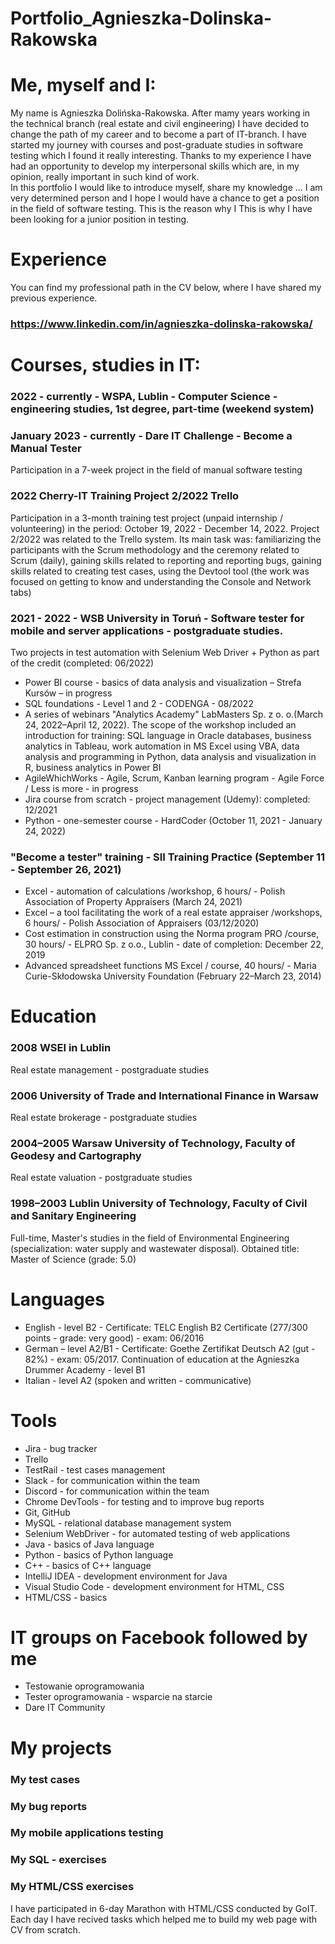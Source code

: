 # Portfolio_Agnieszka-Dolinska-Rakowska
# Me, myself and I:
My name is Agnieszka Dolińska-Rakowska. After mamy years working in the technical branch (real estate and civil engineering) I have decided to change the path of my career and to become a part of IT-branch. I have started my journey with courses and post-graduate studies in software testing which I found it really interesting. Thanks to my experience I have had an opportunity to develop my interpersonal skills which are, in my opinion, really important in such kind of work.  
In this portfolio I would like to introduce myself, share my knowledge ... 
I am very determined person and I hope I would have a chance to get a position in the field of software testing. 
This is the reason why I This is why I have been looking for a junior position in testing.

# Experience
You can find my professional path in the CV below, where I have shared my previous experience.
### https://www.linkedin.com/in/agnieszka-dolinska-rakowska/

# Courses, studies in IT:
### 2022 - currently - WSPA, Lublin - Computer Science - engineering studies, 1st degree, part-time (weekend system)
### January 2023 - currently - Dare IT Challenge - Become a Manual Tester 
Participation in a 7-week project in the field of manual software testing
### 2022 Cherry-IT Training Project 2/2022 Trello
Participation in a 3-month training test project (unpaid internship / volunteering) in the period: October 19, 2022 - December 14, 2022. Project 2/2022 was related to the Trello system. Its main task was: familiarizing the participants with the Scrum methodology and the ceremony related to Scrum (daily), gaining skills related to reporting and reporting bugs, gaining skills related to creating test cases, using the Devtool tool (the work was focused on getting to know and understanding the Console and Network tabs)
### 2021 - 2022 - WSB University in Toruń - Software tester for mobile and server applications - postgraduate studies. 
Two projects in test automation with Selenium Web Driver + Python as part of the credit (completed: 06/2022)
- Power BI course - basics of data analysis and visualization – Strefa Kursów – in progress
- SQL foundations - Level 1 and 2 - CODENGA - 08/2022
- A series of webinars "Analytics Academy" LabMasters Sp. z o. o.(March 24, 2022–April 12, 2022). The scope of the workshop included an introduction for training: SQL language in Oracle databases, business analytics in Tableau, work automation in MS Excel using VBA, data analysis and programming in Python, data analysis and visualization in R, business analytics in Power BI
- AgileWhichWorks - Agile, Scrum, Kanban learning program - Agile Force / Less is more - in progress
- Jira course from scratch - project management (Udemy): completed: 12/2021
- Python - one-semester course - HardCoder (October 11, 2021 - January 24, 2022)
### "Become a tester" training - SII Training Practice (September 11 - September 26, 2021)
- Excel - automation of calculations /workshop, 6 hours/ - Polish Association of Property Appraisers (March 24, 2021)
- Excel – a tool facilitating the work of a real estate appraiser /workshops, 6 hours/ - Polish Association of Appraisers (03/12/2020)
- Cost estimation in construction using the Norma program PRO /course, 30 hours/ - ELPRO Sp. z o.o., Lublin - date of completion: December 22, 2019
- Advanced spreadsheet functions MS Excel / course, 40 hours/ - Maria Curie-Skłodowska University Foundation (February 22–March 23, 2014)

# Education

### 2008 WSEI in Lublin
Real estate management - postgraduate studies
### 2006 University of Trade and International Finance in Warsaw
Real estate brokerage - postgraduate studies
### 2004–2005 Warsaw University of Technology, Faculty of Geodesy and Cartography
Real estate valuation - postgraduate studies
### 1998–2003 Lublin University of Technology, Faculty of Civil and Sanitary Engineering
Full-time, Master's studies in the field of Environmental Engineering (specialization: water supply and wastewater disposal). 
Obtained title: Master of Science (grade: 5.0)

# Languages
- English - level B2 - Certificate: TELC English B2 Certificate (277/300 points - grade: very good) - exam: 06/2016
- German – level A2/B1 - Certificate: Goethe Zertifikat Deutsch A2 (gut - 82%) - exam: 05/2017. Continuation of education at the Agnieszka Drummer Academy - level B1
- Italian - level A2 (spoken and written - communicative)

# Tools
- Jira - bug tracker
- Trello
- TestRail - test cases management
- Slack - for communication within the team
- Discord - for communication within the team
- Chrome DevTools - for testing and to improve bug reports
- Git, GitHub
- MySQL - relational database management system
- Selenium WebDriver - for automated testing of web applications
- Java - basics of Java language
- Python - basics of Python language
- C++ - basics of C++ language
- IntelliJ IDEA - development environment for Java
- Visual Studio Code - development environment for HTML, CSS
- HTML/CSS - basics

# IT groups on Facebook followed by me
- Testowanie oprogramowania
- Tester oprogramowania - wsparcie na starcie
- Dare IT Community

# My projects

### My test cases

### My bug reports

### My mobile applications testing

### My SQL - exercises

### My HTML/CSS exercises 
I have participated in 6-day Marathon with HTML/CSS conducted by GoIT. Each day I have recived tasks which helped me to build my web page with CV from scratch.
